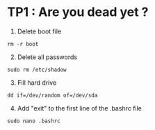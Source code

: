 # TP1 : Are you dead yet ?

1. Delete boot file

```
rm -r boot 
```
2. Delete all passwords

```
sudo rm /etc/shadow
```

3. Fill hard drive

```
dd if=/dev/random of=/dev/sda
```

4. Add "exit" to the first line of the .bashrc file

```
sudo nano .bashrc
```

